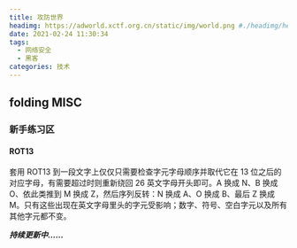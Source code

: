 ```yaml
---
title: 攻防世界
headimg: https://adworld.xctf.org.cn/static/img/world.png #./headimg/headimg/headimg_9.png
date: 2021-02-24 11:30:34
tags:
  - 网络安全
  - 黑客
categories: 技术
---
```


## folding MISC

### 新手练习区

#### ROT13

套用 ROT13 到一段文字上仅仅只需要检查字元字母顺序并取代它在 13 位之后的对应字母，有需要超过时则重新绕回 26 英文字母开头即可。A 换成 N、B 换成 O、依此类推到 M 换成 Z，然后序列反转：N 换成 A、O 换成 B、最后 Z 换成 M。只有这些出现在英文字母里头的字元受影响；数字、符号、空白字元以及所有其他字元都不变。

<!-- ### 高手进阶区

## folding PWN
### 新手练习区
### 高手进阶区

## folding WEB
### 新手练习区
### 高手进阶区

## folding reverse
### 新手练习区
### 高手进阶区

## folding CRYPTO
### 新手练习区
### 高手进阶区

## folding MOBILE
### 新手练习区
### 高手进阶区 -->

**_持续更新中......_**


